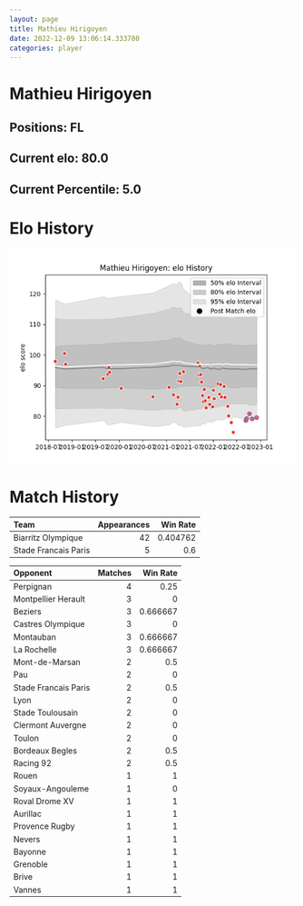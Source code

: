 ```yaml
---  
layout: page  
title: Mathieu Hirigoyen  
date: 2022-12-09 13:06:14.333780  
categories: player  
---
```

# Mathieu Hirigoyen

## Positions: FL

## Current elo: 80.0

## Current Percentile: 5.0

# Elo History


![elo history](history_MathieuHirigoyen.png)
# Match History


| Team                 |   Appearances |   Win Rate |
|:---------------------|--------------:|-----------:|
| Biarritz Olympique   |            42 |   0.404762 |
| Stade Francais Paris |             5 |   0.6      |

| Opponent             |   Matches |   Win Rate |
|:---------------------|----------:|-----------:|
| Perpignan            |         4 |   0.25     |
| Montpellier Herault  |         3 |   0        |
| Beziers              |         3 |   0.666667 |
| Castres Olympique    |         3 |   0        |
| Montauban            |         3 |   0.666667 |
| La Rochelle          |         3 |   0.666667 |
| Mont-de-Marsan       |         2 |   0.5      |
| Pau                  |         2 |   0        |
| Stade Francais Paris |         2 |   0.5      |
| Lyon                 |         2 |   0        |
| Stade Toulousain     |         2 |   0        |
| Clermont Auvergne    |         2 |   0        |
| Toulon               |         2 |   0        |
| Bordeaux Begles      |         2 |   0.5      |
| Racing 92            |         2 |   0.5      |
| Rouen                |         1 |   1        |
| Soyaux-Angouleme     |         1 |   0        |
| Roval Drome XV       |         1 |   1        |
| Aurillac             |         1 |   1        |
| Provence Rugby       |         1 |   1        |
| Nevers               |         1 |   1        |
| Bayonne              |         1 |   1        |
| Grenoble             |         1 |   1        |
| Brive                |         1 |   1        |
| Vannes               |         1 |   1        |